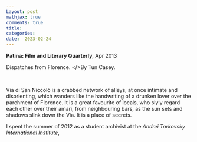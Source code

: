 ```yaml
---
Layout: post
mathjax: true
comments: true
title: 
categories:
date:  2023-02-24
---
```


<b>Patina: Film and Literary Quarterly</b>, Apr 2013

Dispatches from Florence. </>By Tun Casey.</i>

<br>

Via di San Niccolò is a crabbed network of alleys, at once
intimate and disorienting, which wanders like the handwriting of a
drunken lover over the parchment of Florence. It is a great favourite
of locals, who slyly regard each other over their amari, from
neighbouring bars, as the sun sets and shadows slink down the Via. It is a place
of secrets.

I spent the summer of 2012 as a student archivist at the <i>Andrei
Tarkovsky International Institute</i>, 

<!--https://www.theflorentine.net/2017/09/08/andrei-tarkovsky-famous-expats/-->
